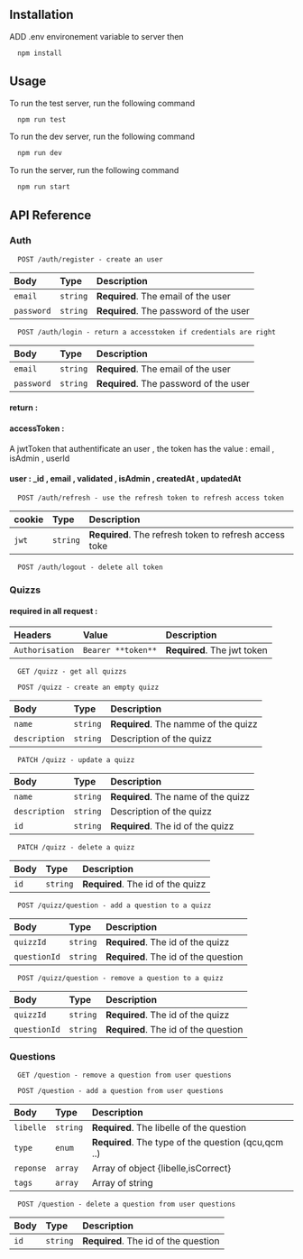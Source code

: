 ## Installation

ADD .env environement variable to server
then

```bash
  npm install
```

## Usage

To run the test server, run the following command

```bash
  npm run test
```

To run the dev server, run the following command

```bash
  npm run dev
```

To run the server, run the following command

```bash
  npm run start
```

## API Reference

### Auth

```http
  POST /auth/register - create an user
```

| Body       | Type     | Description                            |
| :--------- | :------- | :------------------------------------- |
| `email`    | `string` | **Required**. The email of the user    |
| `password` | `string` | **Required**. The password of the user |

```http
  POST /auth/login - return a accesstoken if credentials are right
```

| Body       | Type     | Description                            |
| :--------- | :------- | :------------------------------------- |
| `email`    | `string` | **Required**. The email of the user    |
| `password` | `string` | **Required**. The password of the user |

#### return :

#### accessToken :

A jwtToken that authentificate an user , the token has the value : email , isAdmin , userId

#### user : \_id , email , validated , isAdmin , createdAt , updatedAt

```http
  POST /auth/refresh - use the refresh token to refresh access token
```

| cookie | Type     | Description                                            |
| :----- | :------- | :----------------------------------------------------- |
| `jwt`  | `string` | **Required**. The refresh token to refresh access toke |

```http
  POST /auth/logout - delete all token
```

### Quizzs

#### required in all request :

| Headers         | Value              | Description                 |
| :-------------- | :----------------- | :-------------------------- |
| `Authorisation` | `Bearer **token**` | **Required**. The jwt token |

```http
  GET /quizz - get all quizzs
```

```http
  POST /quizz - create an empty quizz
```

| Body          | Type     | Description                          |
| :------------ | :------- | :----------------------------------- |
| `name`        | `string` | **Required**. The namme of the quizz |
| `description` | `string` | Description of the quizz             |

```http
  PATCH /quizz - update a quizz
```

| Body          | Type     | Description                         |
| :------------ | :------- | :---------------------------------- |
| `name`        | `string` | **Required**. The name of the quizz |
| `description` | `string` | Description of the quizz            |
| `id`          | `string` | **Required**. The id of the quizz   |

```http
  PATCH /quizz - delete a quizz
```

| Body | Type     | Description                       |
| :--- | :------- | :-------------------------------- |
| `id` | `string` | **Required**. The id of the quizz |

```http
  POST /quizz/question - add a question to a quizz
```

| Body         | Type     | Description                          |
| :----------- | :------- | :----------------------------------- |
| `quizzId`    | `string` | **Required**. The id of the quizz    |
| `questionId` | `string` | **Required**. The id of the question |

```http
  POST /quizz/question - remove a question to a quizz
```

| Body         | Type     | Description                          |
| :----------- | :------- | :----------------------------------- |
| `quizzId`    | `string` | **Required**. The id of the quizz    |
| `questionId` | `string` | **Required**. The id of the question |

### Questions

```http
  GET /question - remove a question from user questions
```

```http
  POST /question - add a question from user questions
```

| Body      | Type     | Description                                         |
| :-------- | :------- | :-------------------------------------------------- |
| `libelle` | `string` | **Required**. The libelle of the question           |
| `type`    | `enum`   | **Required**. The type of the question (qcu,qcm ..) |
| `reponse` | `array`  | Array of object {libelle,isCorrect}                 |
| `tags`    | `array`  | Array of string                                     |

```http
  POST /question - delete a question from user questions
```

| Body | Type     | Description                          |
| :--- | :------- | :----------------------------------- |
| `id` | `string` | **Required**. The id of the question |
